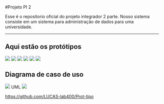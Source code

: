 #Projeto PI 2

Esse é o repositorio oficial do projeto integrador 2 parte. Nosso sistema consiste em um sistema para administração de dados para uma universidade.

------

## Aqui estão os protótipos

![](https://i.ibb.co/vm4Yz6z/Captura-de-Tela-25.png)
![](https://i.ibb.co/HVngK37/Captura-de-Tela-57.png)
![](https://i.ibb.co/J3S2yPM/Captura-de-Tela-56.png)
![](https://i.ibb.co/v4r7KzK/Captura-de-Tela-58-1.png)
![](https://i.ibb.co/3WH8jD7/Captura-de-Tela-52.png)
![](https://i.ibb.co/5hP9fHn/Captura-de-Tela-55.png)
## Diagrama de caso de uso
![](https://i.ibb.co/KyY3Ctw/Captura-de-Tela-32.png)
UML
![](https://i.ibb.co/P6kzNNR/Fluxograma-final.jpg)

https://github.com/LUCAS-lab400/Prot-tipo

